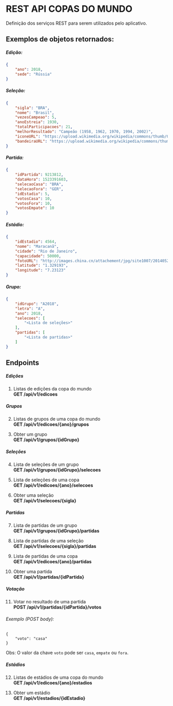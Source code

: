 REST API COPAS DO MUNDO
=======================

Definição dos serviços REST para serem utilizados pelo aplicativo.

Exemplos de objetos retornados:
-------------------------------

##### Edição:
```json
{
    "ano": 2018,
    "sede": "Rússia"
}
```

##### Seleção:
```json
{
    "sigla": "BRA",
    "nome": "Brasil",
    "vezesCampeao": 5,
    "anoEstreia": 1930,
    "totalParticipacoes": 21,
    "melhorResultado": "Campeão (1958, 1962, 1970, 1994, 2002)",
    "iconeURL": "https://upload.wikimedia.org/wikipedia/commons/thumb/0/05/Flag_of_Brazil.svg/22px-Flag_of_Brazil.svg.png",
    "bandeiraURL": "https://upload.wikimedia.org/wikipedia/commons/thumb/0/05/Flag_of_Brazil.svg/720px-Flag_of_Brazil.svg.png"
}
```

##### Partida:
```json
{
    "idPartida": 9213812,
    "dataHora": 1523391603,
    "selecaoCasa": "BRA",
    "selecaoFora": "GER",
    "idEstadio": 5,
    "votosCasa": 10,
    "votosFora": 10,
    "votosEmpate": 10
}
```

##### Estádio:
```json
{
    "idEstadio": 4564,
    "nome": "Maracanã",
    "cidade": "Rio de Janeiro",
    "capacidade": 50000,
    "fotoURL": "http://images.china.cn/attachement/jpg/site1007/20140528/001ec94a1d8b14efbe730e.jpg",
    "latitude": "1.329193",
    "longitude": "7.23123"
}
```

##### Grupo:
```json
{
    "idGrupo": "A2018",
    "letra": "A",
    "ano": 2018,
    "selecoes": [
        "<Lista de seleções>"
    ],
    "partidas": [
        "<Lista de partidas>"
    ]
}
```

Endpoints
------------

##### Edições

1) Listas de edições da copa do mundo<br/>
**GET /api/v1/edicoes**

##### Grupos

2) Listas de grupos de uma copa do mundo<br/>
**GET /api/v1/edicoes/{ano}/grupos**

3) Obter um grupo<br/>
**GET /api/v1/grupos/{idGrupo}**

##### Seleções

4) Lista de seleções de um grupo<br/>
**GET /api/v1/grupos/{idGrupo}/selecoes**

5) Lista de seleções de uma copa<br/>
**GET /api/v1/edicoes/{ano}/selecoes**

6) Obter uma seleção<br/>
**GET /api/v1/selecoes/{sigla}**

##### Partidas

7) Lista de partidas de um grupo<br/>
**GET /api/v1/grupos/{idGrupo}/partidas**

8) Lista de partidas de uma seleção<br/>
**GET /api/v1/selecoes/{sigla}/partidas**

9) Lista de partidas de uma copa<br/>
**GET /api/v1/edicoes/{ano}/partidas**

10) Obter uma partida<br/>
**GET /api/v1/partidas/{idPartida}**

##### Votação

11) Votar no resultado de uma partida<br/>
**POST /api/v1/partidas/{idPartida}/votos**

###### Exemplo (POST body):
```
{
    "voto": "casa"
}
```
Obs: O valor da chave `voto` pode ser `casa`, `empate` ou `fora`.

##### Estádios

12) Listas de estádios de uma copa do mundo<br/>
**GET /api/v1/edicoes/{ano}/estadios**

13) Obter um estádio<br/>
**GET /api/v1/estadios/{idEstadio}**
